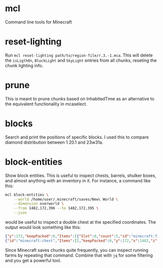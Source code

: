 # mcl
Command line tools for Minecraft

# reset-lighting

Run `mcl reset-lighting path/to/region-file/r.3.-1.mca`. This will delete the `isLigthOn`, `BlockLight` and `SkyLight` entries from all chunks, reseting the chunk lighting info.

# prune

This is meant to prune chunks based on InhabitedTime as an alternative to the equivalent functionality in mcaselect.

# blocks

Search and print the positions of specific blocks. I used this to compare diamond distribution between 1.20.1 and 23w31a.

# block-entities

Show block entities. This is useful to inspect chests, barrels, shulker boxes, and almost anything with an inventory in it.
For instance, a command like this:

```bash
mcl block-entities \
    --world /home/user/.minecraft/saves/New\ World \
    --dimension overworld \
    --from 1482,172,396 --to 1482,172,395 \
    --json
```

would be useful to inspect a double chest at the specified coordinates. The output would look something like this:

```json
{"y":172,"keepPacked":0,"Items":[{"Slot":0,"count":5,"id":"minecraft:firework_rocket"},{"count":64,"Slot":1,"id":"minecraft:firework_rocket"},{"Slot":2,"id":"minecraft:firework_rocket","count":64},{"count":64,"Slot":3,"id":"minecraft:firework_rocket"},{"count":64,"Slot":4,"id":"minecraft:firework_rocket"},{"Slot":5,"count":64,"id":"minecraft:firework_rocket"},{"Slot":6,"id":"minecraft:firework_rocket","count":64},{"id":"minecraft:firework_rocket","Slot":7,"count":64},{"count":64,"Slot":8,"id":"minecraft:firework_rocket"},{"Slot":9,"id":"minecraft:firework_rocket","count":64},{"id":"minecraft:firework_rocket","Slot":10,"count":64},{"Slot":11,"count":64,"id":"minecraft:firework_rocket"},{"count":41,"Slot":12,"id":"minecraft:firework_rocket"}],"z":396,"x":1482,"id":"minecraft:chest"}
{"id":"minecraft:chest","Items":[],"keepPacked":0,"y":172,"x":1482,"z":395}
```

Since Minecraft saves chunks quite frequently, you can inspect running farms by repeating that command. Combine that with `jq` for some filtering and you get a powerful tool.

